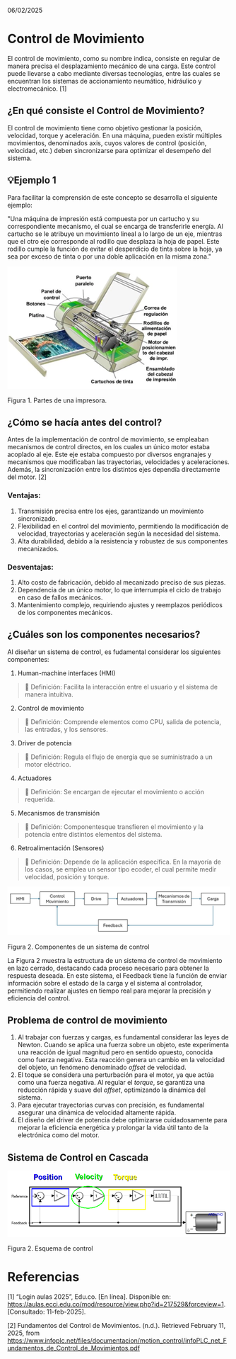 06/02/2025

# Control de Movimiento
El control de movimiento, como su nombre indica, consiste en regular de manera precisa el desplazamiento mecánico de una carga. Este control puede llevarse a cabo mediante diversas tecnologías, entre las cuales se encuentran los sistemas de accionamiento neumático, hidráulico y electromecánico. [1] 

## ¿En qué consiste el Control de Movimiento?
El control de movimiento tiene como objetivo gestionar la posición, velocidad, torque y aceleración. En una máquina, pueden existir múltiples movimientos, denominados axis, cuyos valores de control (posición, velocidad, etc.) deben sincronizarse para optimizar el desempeño del sistema.


## 💡Ejemplo 1

Para facilitar la comprensión de este concepto se desarrolla el siguiente ejemplo:

"Una máquina de impresión está compuesta por un cartucho y su correspondiente mecanismo, el cual se encarga de transferirle energía. Al cartucho se le atribuye un movimiento lineal a lo largo de un eje, mientras que el otro eje corresponde al rodillo que desplaza la hoja de papel. Este rodillo cumple la función de evitar el desperdicio de tinta sobre la hoja, ya sea por exceso de tinta o por una doble aplicación en la misma zona."

![Figura de prueba](Imp_Par.png)

Figura 1. Partes de una impresora.


## ¿Cómo se hacía antes del control?

Antes de la implementación de control de movimiento, se empleaban mecanismos de control directos, en los cuales un único motor estaba acoplado al eje. Este eje estaba compuesto por diversos engranajes y mecanismos que modificaban las trayectorias, velocidades y aceleraciones. Además, la sincronización entre los distintos ejes dependía directamente del motor. [2]

### Ventajas:
1. Transmisión precisa entre los ejes, garantizando un movimiento sincronizado.
2. Flexibilidad en el control del movimiento, permitiendo la modificación de velocidad, trayectorias y aceleración según la necesidad del sistema.
4. Alta durabilidad, debido a la resistencia y robustez de sus componentes mecanizados.

### Desventajas:
1. Alto costo de fabricación, debido al mecanizado preciso de sus piezas.
2. Dependencia de un único motor, lo que interrumpía el ciclo de trabajo en caso de fallos mecánicos.
3. Mantenimiento complejo, requiriendo ajustes y reemplazos periódicos de los componentes mecánicos.


## ¿Cuáles son los componentes necesarios?
Al diseñar un sistema de control, es fudamental considerar los siguientes componentes:

1. Human-machine interfaces (HMI)
>🔑 Definición: Facilita la interacción entre el usuario y el sistema de manera intuitiva.

2. Control de movimiento
>🔑 Definición: Comprende elementos como CPU, salida de potencia, las entradas, y los sensores.

3.  Driver de potencia
>🔑 Definición: Regula el flujo de energía que se suministrado a un motor eléctrico.

4. Actuadores
>🔑 Definición: Se encargan de ejecutar el movimiento o acción requerida.

5. Mecanismos de transmisión
>🔑 Definición: Componentesque transfieren el movimiento y la potencia entre distintos elementos del sistema.

6. Retroalimentación (Sensores)
>🔑 Definición: Depende de la aplicación específica. En la mayoría de los casos, se emplea un sensor tipo ecoder, el cual permite medir velocidad, posición y torque.


![Figura de prueba](Componentes.png)

Figura 2. Componentes de un sistema de control


La Figura 2 muestra la estructura de un sistema de control de movimiento en lazo cerrado, destacando cada proceso necesario para obtener la respuesta deseada. En este sistema, el Feedback tiene la función de enviar información sobre el estado de la carga y el sistema al controlador, permitiendo realizar ajustes en tiempo real para mejorar la precisión y eficiencia del control.

## Problema de control de movimiento
1. Al trabajar con fuerzas y cargas, es fundamental considerar las leyes de Newton. Cuando se aplica una fuerza sobre un objeto, este experimenta una reacción de igual magnitud pero en sentido opuesto, conocida como fuerza negativa. Esta reacción genera un cambio en la velocidad del objeto, un fenómeno denominado *offset* de velocidad.
2. El toque se considera una perturbación para el motor, ya que actúa como una fuerza negativa. Al regular el *torque*, se garantiza una reducción rápida y suave del *offset*, optimizando la dinámica del sistema.
3. Para ejecutar trayectorias curvas con precisión, es fundamental asegurar una dinámica de velocidad altamente rápida.
4. El diseño del driver de potencia debe optimizarse cuidadosamente para mejorar la eficiencia energética y prolongar la vida útil tanto de la electrónica como del motor.


## Sistema de Control en Cascada

![Figura de prueba](Cascada_Esquema.png)

Figura 2. Esquema de control







# Referencias

[1]	“Login aulas 2025”, Edu.co. [En línea]. Disponible en: https://aulas.ecci.edu.co/mod/resource/view.php?id=217529&forceview=1. [Consultado: 11-feb-2025].

[2] Fundamentos del Control de Movimientos. (n.d.). Retrieved February 11, 2025, from https://www.infoplc.net/files/documentacion/motion_control/infoPLC_net_Fundamentos_de_Control_de_Movimientos.pdf

‌
